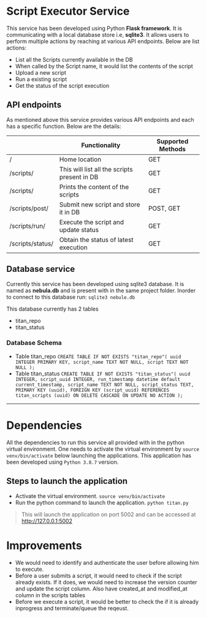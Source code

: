 # Script Executor Service
This service has been developed using Python **Flask framework**. It is communicating with a local database store i.e, **sqlite3**. It allows users to perform multiple actions by reaching at various API endpoints. Below are list actions:
- List all the Scripts currently available in the DB
- When called by the Script name, it would list the contents of the script
- Upload a new script
- Run a existing script
- Get the status of the script execution

## API endpoints
As mentioned above this service provides various API endpoints and each has a specific function. Below are the details:

|                        |Functionality                                 |Supported Methods |
|------------------------|----------------------------------------------|------------------|
|/                       |Home location                                 |GET               |
|/scripts/               |This will list all the scripts present in DB  |GET               |
|/scripts/<name>         |Prints the content of the scripts             |GET               |
|/scripts/post/          |Submit new script and store it in DB          |POST, GET         |
|/scripts/run/<name>     |Execute the script and update status          |GET               |
|/scripts/status/<name>  |Obtain the status of latest execution         |GET               |

## Database service
Currently this service has been developed using sqlite3 database. It is named as **nebula.db** and is present with in the same project folder. Inorder to connect to this database run: `sqlite3 nebule.db`

This database currently has 2 tables
- titan_repo
- titan_status

### Database Schema
- Table titan_repo
  `CREATE TABLE IF NOT EXISTS "titan_repo"(
uuid INTEGER PRIMARY KEY,
script_name TEXT NOT NULL,
script TEXT NOT NULL
);`
- Table titan_status
  `CREATE TABLE IF NOT EXISTS "titan_status"(
    uuid INTEGER,
    script_uuid INTEGER,
    run_timestamp datetime default current_timestamp,
    script_name TEXT NOT NULL,
    script_status TEXT,
    PRIMARY KEY (uuid),
    FOREIGN KEY (script_uuid)
      REFERENCES titan_scripts (uuid)
          ON DELETE CASCADE
          ON UPDATE NO ACTION
);`

---


# Dependencies
All the dependencies to run this service all provided with in the python virtual environment. One needs to activate the virtual environment by `source venv/bin/activate` below launching the applications.
This application has been developed using `Python 3.8.7` version.

## Steps to launch the application
- Activate the virtual environment. `source venv/bin/activate`
- Run the python command to launch the application. `python titan.py`
> This will launch the application on port 5002 and can be accessed at http://127.0.0.1:5002

# Improvements
- We would need to identify and authenticate the user before allowing him to execute.
- Before a user submits a script, it would need to check if the script already exists. If it does, we would need to increase the version counter and update the script column. Also have created_at and modified_at column in the scripts tables
- Before we execute a script, it would be better to check the if it is already inprogress and terminate/queue the reqeust.
